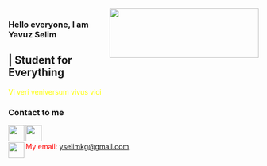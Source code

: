 <img src="https://c.tenor.com/SwEEgaCcYfoAAAAi/pepe-band-pepe.gif " align="right" width="300" height="100"> 

### Hello everyone, I am Yavuz Selim 

## | Student for Everything 

<font color="yellow"> Vi veri veniversum vivus vici </font>


### Contact to me 
[<img width="32" src="https://unpkg.com/simple-icons@v4/icons/twitter.svg" align="left" />][twitter]
[<img width="32" src="https://unpkg.com/simple-icons@v4/icons/instagram.svg" align="left" />][instagram]
<br />
<br />
<img width="32" src="https://unpkg.com/simple-icons@v4/icons/gmail.svg" align="left" /> 
<font color="red"> My email: yselimkg@gmail.com </font>

[twitter]: https://twitter.com/itsyavuzselim
[instagram]: https://www.instagram.com/itsyavuzselim/

